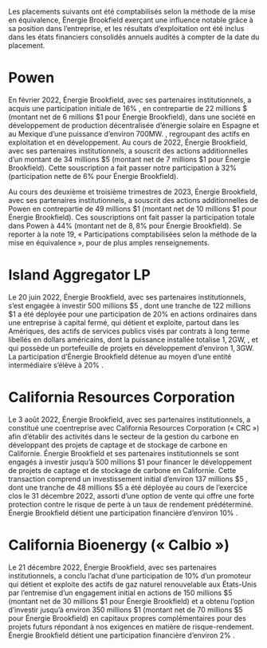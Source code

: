 Les placements suivants ont été comptabilisés selon la méthode de la mise en équivalence, Énergie Brookfield exerçant une influence notable grâce à sa position dans l’entreprise, et les résultats d’exploitation ont été inclus dans les états financiers consolidés annuels audités à compter de la date du placement.

# Powen

En février 2022, Énergie Brookfield, avec ses partenaires institutionnels, a acquis une participation initiale de $1 6 \%$ , en contrepartie de 22 millions \$ (montant net de 6 millions $\$ 1$ pour Énergie Brookfield), dans une société en développement de production décentralisée d’énergie solaire en Espagne et au Mexique d’une puissance d’environ $7 0 0 \mathrm { M W } .$ , regroupant des actifs en exploitation et en développement. Au cours de 2022, Énergie Brookfield, avec ses partenaires institutionnels, a souscrit des actions additionnelles d’un montant de 34 millions $\$ 5$ (montant net de 7 millions $\$ 1$ pour Énergie Brookfield). Cette souscription a fait passer notre participation à $32 \%$ (participation nette de $6 \%$ pour Énergie Brookfield).

Au cours des deuxième et troisième trimestres de 2023, Énergie Brookfield, avec ses partenaires institutionnels, a souscrit des actions additionnelles de Powen en contrepartie de 49 millions $\$ 1$ (montant net de 10 millions $\$ 1$ pour Énergie Brookfield). Ces souscriptions ont fait passer la participation totale dans Powen à $44 \%$ (montant net de $8 , 8 \%$ pour Énergie Brookfield). Se reporter à la note 19, « Participations comptabilisées selon la méthode de la mise en équivalence », pour de plus amples renseignements.

# Island Aggregator LP

Le 20 juin 2022, Énergie Brookfield, avec ses partenaires institutionnels, s’est engagée à investir 500 millions $\$ 5$ , dont une tranche de 122 millions $\$ 1$ a été déployée pour une participation de $20 \%$ en actions ordinaires dans une entreprise à capital fermé, qui détient et exploite, partout dans les Amériques, des actifs de services publics visés par contrats à long terme libellés en dollars américains, dont la puissance installée totalise $1 { , } 2 \mathrm { G W } ,$ , et qui possède un portefeuille de projets en développement d’environ $1 , 3 { \mathrm { G W } } .$ La participation d’Énergie Brookfield détenue au moyen d’une entité intermédiaire s’élève à $20 \%$ .

# California Resources Corporation

Le 3 août 2022, Énergie Brookfield, avec ses partenaires institutionnels, a constitué une coentreprise avec California Resources Corporation (« CRC ») afin d’établir des activités dans le secteur de la gestion du carbone en développant des projets de captage et de stockage de carbone en Californie. Énergie Brookfield et ses partenaires institutionnels se sont engagés à investir jusqu’à 500 millions $\$ 1$ pour financer le développement de projets de captage et de stockage de carbone en Californie. Cette transaction comprend un investissement initial d’environ 137 millions $\$ 5$ , dont une tranche de 48 millions $\$ 5$ a été déployée au cours de l’exercice clos le 31 décembre 2022, assorti d’une option de vente qui offre une forte protection contre le risque de perte à un taux de rendement prédéterminé. Énergie Brookfield détient une participation financière d’environ $10 \%$ .

# California Bioenergy (« Calbio »)

Le 21 décembre 2022, Énergie Brookfield, avec ses partenaires institutionnels, a conclu l’achat d’une participation de $10 \%$ d’un promoteur qui détient et exploite des actifs de gaz naturel renouvelable aux États-Unis par l’entremise d’un engagement initial en actions de 150 millions $\$ 5$ (montant net de 30 millions $\$ 1$ pour Énergie Brookfield) et a obtenu l’option d’investir jusqu’à environ 350 millions $\$ 1$ (montant net de 70 millions $\$ 5$ pour Énergie Brookfield) en capitaux propres complémentaires pour des projets futurs répondant à nos exigences en matière de risque-rendement. Énergie Brookfield détient une participation financière d’environ $2 \%$ .